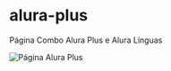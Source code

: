 # alura-plus
Página Combo Alura Plus e Alura Línguas

![Página Alura Plus](https://github.com/danoliveiradev/alura-plus/assets/img/captura.png)
